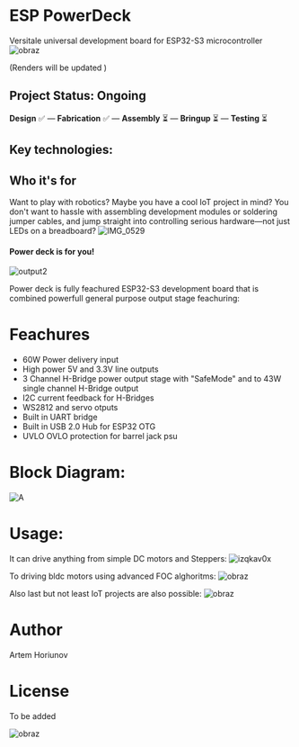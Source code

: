 # ESP PowerDeck
Versitale universal development board for ESP32-S3 microcontroller
![obraz](https://github.com/user-attachments/assets/08d07e94-f667-4e3d-b2f2-bb6765c9d6aa)

(Renders will be updated )
## Project Status: **Ongoing**  
**Design** ✅ — **Fabrication** ✅ — **Assembly** ⏳ — **Bringup** ⏳ — **Testing** ⏳  
## Key technologies:

## Who it's for
Want to play with robotics? Maybe you have a cool IoT project in mind? You don't want to hassle with assembling development modules or soldering jumper cables, and jump straight into controlling serious hardware—not just LEDs on a breadboard?
![IMG_0529](https://github.com/user-attachments/assets/1b720cb2-0185-450e-9e21-42a47148bf55)

#### Power deck is for you! 
![output2](https://github.com/user-attachments/assets/fc9b3f71-561d-4b67-81a1-366395ce9bcb)

Power deck is fully feachured ESP32-S3 development board that is combined powerfull general purpose output stage feachuring:
# Feachures
- 60W Power delivery input
- High power 5V and 3.3V line outputs
- 3 Channel H-Bridge power output stage with "SafeMode" and to 43W single channel H-Bridge output
- I2C current feedback for H-Bridges
- WS2812 and servo otputs
- Built in UART bridge
- Built in USB 2.0 Hub for ESP32 OTG
- UVLO OVLO protection for barrel jack psu
  

# Block Diagram:
![A](https://github.com/user-attachments/assets/0f6e04cd-4d5c-4cff-a85c-b0d7c32d4d47)

# Usage:
It can drive anything from simple DC motors and Steppers:
![izqkav0x](https://github.com/user-attachments/assets/68e5c6d6-ec44-4ee6-85e5-f753d74adff7)


To driving bldc motors using advanced FOC alghoritms:
![obraz](https://github.com/user-attachments/assets/bcb69318-e909-427b-b0d2-ab22bb23a90a)


Also last but not least IoT projects are also possible:
![obraz](https://github.com/user-attachments/assets/893836ca-7ce9-46b9-a18b-a52b847b0997)




# Author
Artem Horiunov
# License 
To be added

![obraz](https://github.com/user-attachments/assets/891f0dc1-850b-4db7-9c5c-65979c691b0b)
